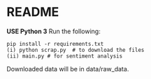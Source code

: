 # README #

**USE Python 3**
Run the following:

```
pip install -r requirements.txt
(i) python scrap.py  # to download the files
(ii) main.py # for sentiment analysis
```

Downloaded data will be in data/raw_data.